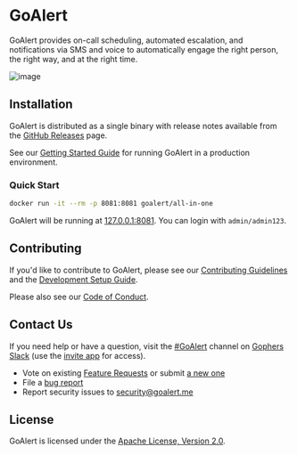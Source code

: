 # GoAlert

GoAlert provides on-call scheduling, automated escalation, and notifications via SMS and voice to automatically engage the right person, the right way, and at the right time.

![image](https://user-images.githubusercontent.com/23565500/58896528-c1cdb100-86bb-11e9-96f1-a57198ece062.png)

## Installation

GoAlert is distributed as a single binary with release notes available from the [GitHub Releases](https://github.com/target/goalert/releases) page.

See our [Getting Started Guide](./docs/getting-started.md) for running GoAlert in a production environment.

### Quick Start

```bash
docker run -it --rm -p 8081:8081 goalert/all-in-one
```

GoAlert will be running at [127.0.0.1:8081](http://127.0.0.1:8081). You can login with `admin/admin123`.

## Contributing

If you'd like to contribute to GoAlert, please see our [Contributing Guidelines](./CONTRIBUTING.md) and the [Development Setup Guide](./docs/development-setup.md).

Please also see our [Code of Conduct](./CODE_OF_CONDUCT.md).

## Contact Us

If you need help or have a question, visit the [#GoAlert](https://gophers.slack.com/messages/CJQGZPYLV/) channel on [Gophers Slack](https://gophers.slack.com/) (use the [invite app](https://invite.slack.golangbridge.org/) for access).

- Vote on existing [Feature Requests](https://github.com/target/goalert/issues?q=is%3Aopen+label%3Afeature-request+sort%3Areactions-%2B1-desc) or submit [a new one](https://github.com/target/goalert/issues/new)
- File a [bug report](https://github.com/target/goalert/issues)
- Report security issues to security@goalert.me

## License

GoAlert is licensed under the [Apache License, Version 2.0](./LICENSE.md).
